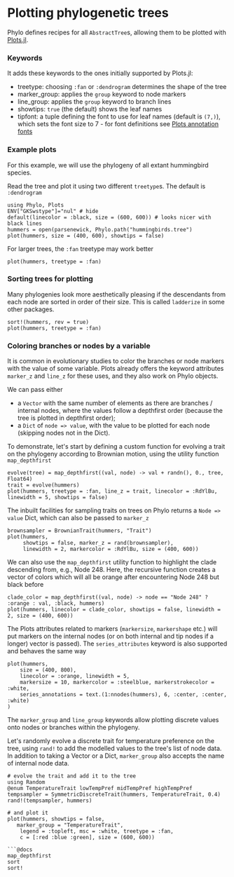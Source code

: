 # Plotting phylogenetic trees

Phylo defines recipes for all `AbstractTree`s, allowing them to be plotted with
 [Plots.jl](https://docs.juliaplots.org/latest).

### Keywords

It adds these keywords to the ones initially supported by Plots.jl:
- treetype: choosing `:fan` or `:dendrogram` determines the shape of the tree
- marker_group: applies the `group` keyword to node markers
- line_group: applies the `group` keyword to branch lines
- showtips: `true` (the default) shows the leaf names
- tipfont: a tuple defining the font to use for leaf names (default is `(7,)`),
which sets the font size to 7 - for font definitions see 
[Plots annotation fonts](https://docs.juliaplots.org/latest/generated/gr/#gr-ref20)

### Example plots
For this example, we will use the phylogeny of all extant hummingbird species.

Read the tree and plot it using two different `treetype`s. The 
default is `:dendrogram`
```@example plotting
using Phylo, Plots
ENV["GKSwstype"]="nul" # hide
default(linecolor = :black, size = (600, 600)) # looks nicer with black lines
hummers = open(parsenewick, Phylo.path("hummingbirds.tree")
plot(hummers, size = (400, 600), showtips = false)
```

For larger trees, the `:fan` treetype may work better
```@example plotting
plot(hummers, treetype = :fan)
```

### Sorting trees for plotting
Many phylogenies look more aesthetically pleasing if the descendants from each
node are sorted in order of their size. This is called `ladderize` in some other
packages.
```@example plotting
sort!(hummers, rev = true)
plot(hummers, treetype = :fan)
```

### Coloring branches or nodes by a variable
It is common in evolutionary studies to color the branches or node markers with
the value of some variable. Plots already offers the keyword attributes 
`marker_z` and `line_z` for these uses, and they also work on Phylo objects.

We can pass either 
- a `Vector` with the same number of elements as there are 
branches / internal nodes, where the values follow a depthfirst order
(because the tree is plotted in depthfirst order);
- a `Dict` of `node => value`, with the value to be plotted for each node 
(skipping nodes not in the Dict).

To demonstrate, let's start by defining a custom function for evolving a trait
on the phylogeny according to Brownian motion, using the utility function 
`map_depthfirst`
```@example plotting
evolve(tree) = map_depthfirst((val, node) -> val + randn(), 0., tree, Float64)
trait = evolve(hummers)
plot(hummers, treetype = :fan, line_z = trait, linecolor = :RdYlBu, linewidth = 5, showtips = false)
```

The inbuilt facilities for sampling traits on trees on Phylo returns a 
`Node => value` Dict, which can also be passed to `marker_z`
```@example plotting
brownsampler = BrownianTrait(hummers, "Trait")
plot(hummers, 
     showtips = false, marker_z = rand(brownsampler), 
     linewidth = 2, markercolor = :RdYlBu, size = (400, 600))
```


We can also use the `map_depthfirst` utility function to highlight the clade
descending from, e.g., Node 248. Here, the recursive function creates a vector 
of colors which will all be orange after encountering Node 248 but black before
```@example plotting
clade_color = map_depthfirst((val, node) -> node == "Node 248" ? :orange : val, :black, hummers)
plot(hummers, linecolor = clade_color, showtips = false, linewidth = 2, size = (400, 600))
```

The Plots attributes related to markers (`markersize`, `markershape` etc.) will
put markers on the internal nodes (or on both internal and tip nodes if a longer)
vector is passed). The `series_attributes` keyword is also supported and behaves
the same way
```@example plotting
plot(hummers, 
    size = (400, 800), 
    linecolor = :orange, linewidth = 5, 
    markersize = 10, markercolor = :steelblue, markerstrokecolor = :white,
    series_annotations = text.(1:nnodes(hummers), 6, :center, :center, :white)
)
```

The `marker_group` and `line_group` keywords allow plotting discrete values onto
nodes or branches within the phylogeny.

Let's randomly evolve a discrete trait for temperature preference on the tree,
using `rand!` to add the modelled values to the tree's list of node data.
In addition to taking a Vector or a Dict, `marker_group` also accepts the name 
of internal node data.

``` @example plotting
# evolve the trait and add it to the tree
using Random
@enum TemperatureTrait lowTempPref midTempPref highTempPref
tempsampler = SymmetricDiscreteTrait(hummers, TemperatureTrait, 0.4)
rand!(tempsampler, hummers)

# and plot it
plot(hummers, showtips = false,   
   marker_group = "TemperatureTrait",  
    legend = :topleft, msc = :white, treetype = :fan, 
    c = [:red :blue :green], size = (600, 600)) 

```@docs
map_depthfirst
sort
sort!
```

